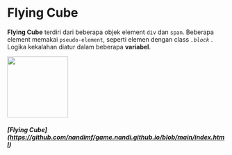 # Flying Cube

**Flying Cube** terdiri dari beberapa objek element `div` dan `span`. Beberapa element memakai `pseudo-element`, seperti elemen dengan class _`.block`_ .
Logika kekalahan diatur dalam beberapa **variabel**.

<img src = "FlyingCube.gif" width="140" height="140" />

##### [Flying Cube] (https://github.com/nandimf/game.nandi.github.io/blob/main/index.html)

